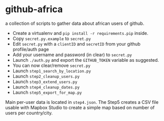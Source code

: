 github-africa
=============

a collection of scripts to gather data about african users of github.


* Create a virtualenv and `pip install -r requirements.pip` inside.
* Copy `secret.py.example` to `secret.py`
* Edit `secret.py` with a `clientID` and `secretID` from your github profile/auth page
* Add your username and password (in clear) to `secret.py`
* Launch `./auth.py` and export the `GITHUB_TOKEN` variable as suggested.
* You can now clear/remove `secret.py`
* Launch `step1_search_by_location.py`
* Launch `step2_cleanup_users.py`
* Launch `step3_extend_users.py`
* Launch `step4_cleanup_dates.py`
* Launch `step5_export_for_map.py`

Main per-user data is located in `step4.json`.
The Step5 creates a CSV file usable with Mapbox Studio to create a simple map based on number of users per country/city.

